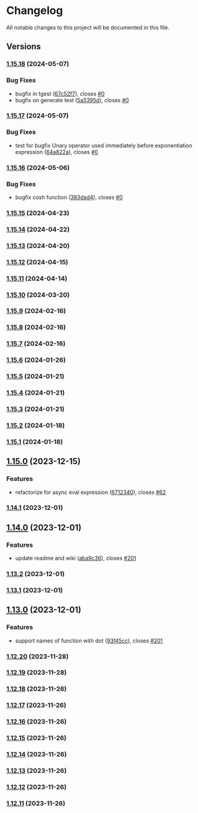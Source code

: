 # Changelog

All notable changes to this project will be documented in this file.

## Versions

### [1.15.18](https://github.com/data7expressions/3xpr/compare/v1.15.17...v1.15.18) (2024-05-07)


### Bug Fixes

* bugfix in tgest ([67c52f7](https://github.com/data7expressions/3xpr/commit/67c52f7411be29dd217e3e83f8162cdf62d63d02)), closes [#0](https://github.com/data7expressions/3xpr/issues/0)
* bugfix on generate test ([5a5395d](https://github.com/data7expressions/3xpr/commit/5a5395d69874ae0efcfb48c74cc4585ee09371a7)), closes [#0](https://github.com/data7expressions/3xpr/issues/0)

### [1.15.17](https://github.com/data7expressions/3xpr/compare/v1.15.16...v1.15.17) (2024-05-07)


### Bug Fixes

* test for bugfix Unary operator used immediately before exponentiation expression ([64a822a](https://github.com/data7expressions/3xpr/commit/64a822ad282830c500d60420b01aaf3627354d0e)), closes [#0](https://github.com/data7expressions/3xpr/issues/0)

### [1.15.16](https://github.com/data7expressions/3xpr/compare/v1.15.15...v1.15.16) (2024-05-06)


### Bug Fixes

* bugfix cosh function ([383dad4](https://github.com/data7expressions/3xpr/commit/383dad40c3415837443b6ccd0c7960abae2de02b)), closes [#0](https://github.com/data7expressions/3xpr/issues/0)

### [1.15.15](https://github.com/data7expressions/3xpr/compare/v1.15.14...v1.15.15) (2024-04-23)

### [1.15.14](https://github.com/data7expressions/3xpr/compare/v1.15.13...v1.15.14) (2024-04-22)

### [1.15.13](https://github.com/data7expressions/3xpr/compare/v1.15.12...v1.15.13) (2024-04-20)

### [1.15.12](https://github.com/data7expressions/3xpr/compare/v1.15.11...v1.15.12) (2024-04-15)

### [1.15.11](https://github.com/data7expressions/3xpr/compare/v1.15.10...v1.15.11) (2024-04-14)

### [1.15.10](https://github.com/data7expressions/3xpr/compare/v1.15.9...v1.15.10) (2024-03-20)

### [1.15.9](https://github.com/data7expressions/3xpr/compare/v1.15.8...v1.15.9) (2024-02-16)

### [1.15.8](https://github.com/data7expressions/3xpr/compare/v1.15.7...v1.15.8) (2024-02-16)

### [1.15.7](https://github.com/data7expressions/3xpr/compare/v1.15.6...v1.15.7) (2024-02-16)

### [1.15.6](https://github.com/data7expressions/3xpr/compare/v1.15.5...v1.15.6) (2024-01-26)

### [1.15.5](https://github.com/data7expressions/3xpr/compare/v1.15.4...v1.15.5) (2024-01-21)

### [1.15.4](https://github.com/data7expressions/3xpr/compare/v1.15.3...v1.15.4) (2024-01-21)

### [1.15.3](https://github.com/data7expressions/3xpr/compare/v1.15.2...v1.15.3) (2024-01-21)

### [1.15.2](https://github.com/data7expressions/3xpr/compare/v1.15.1...v1.15.2) (2024-01-18)

### [1.15.1](https://github.com/data7expressions/3xpr/compare/v1.15.0...v1.15.1) (2024-01-18)

## [1.15.0](https://github.com/data7expressions/3xpr/compare/v1.14.1...v1.15.0) (2023-12-15)


### Features

* refactorize for async eval expression ([6712340](https://github.com/data7expressions/3xpr/commit/6712340d793382dddda1a14df48667b9c5367078)), closes [#62](https://github.com/data7expressions/3xpr/issues/62)

### [1.14.1](https://github.com/data7expressions/3xpr/compare/v1.14.0...v1.14.1) (2023-12-01)

## [1.14.0](https://github.com/data7expressions/3xpr/compare/v1.13.2...v1.14.0) (2023-12-01)


### Features

* update readme and wiki ([aba9c36](https://github.com/data7expressions/3xpr/commit/aba9c36970bc64c956153508155f482bdeaa3f0c)), closes [#201](https://github.com/data7expressions/3xpr/issues/201)

### [1.13.2](https://github.com/data7expressions/3xpr/compare/v1.13.1...v1.13.2) (2023-12-01)

### [1.13.1](https://github.com/data7expressions/3xpr/compare/v1.13.0...v1.13.1) (2023-12-01)

## [1.13.0](https://github.com/data7expressions/3xpr/compare/v1.12.20...v1.13.0) (2023-12-01)


### Features

* support names of function with dot ([93f45cc](https://github.com/data7expressions/3xpr/commit/93f45cc55863c8c1586fca5deb5e2942f41ee07e)), closes [#201](https://github.com/data7expressions/3xpr/issues/201)

### [1.12.20](https://github.com/data7expressions/3xpr/compare/v1.12.18...v1.12.20) (2023-11-28)

### [1.12.19](https://github.com/data7expressions/3xpr/compare/v1.12.18...v1.12.19) (2023-11-28)

### [1.12.18](https://github.com/data7expressions/3xpr/compare/v1.12.17...v1.12.18) (2023-11-26)

### [1.12.17](https://github.com/data7expressions/3xpr/compare/v1.12.16...v1.12.17) (2023-11-26)

### [1.12.16](https://github.com/data7expressions/3xpr/compare/v1.12.15...v1.12.16) (2023-11-26)

### [1.12.15](https://github.com/data7expressions/3xpr/compare/v1.12.14...v1.12.15) (2023-11-26)

### [1.12.14](https://github.com/data7expressions/3xpr/compare/v1.12.13...v1.12.14) (2023-11-26)

### [1.12.13](https://github.com/data7expressions/3xpr/compare/v1.12.12...v1.12.13) (2023-11-26)

### [1.12.12](https://github.com/data7expressions/3xpr/compare/v1.12.11...v1.12.12) (2023-11-26)

### [1.12.11](https://github.com/data7expressions/3xpr/compare/v1.12.10...v1.12.11) (2023-11-26)
